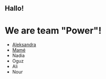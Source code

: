 ## Hallo! 
# We are team "Power"!

* [Aleksandra](./aleksandra.md)
* [Mamé](./mamé.md)
* Nadia
* Oguz
* Ali
* Nour
